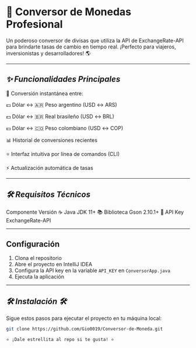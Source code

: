 # 💱 Conversor de Monedas Profesional 

Un poderoso conversor de divisas que utiliza la API de ExchangeRate-API para brindarte tasas de cambio en tiempo real. ¡Perfecto para viajeros, inversionistas y desarrolladores! 🌎

---

## *✨ Funcionalidades Principales*

🔄 Conversión instantánea entre:

💵 Dólar ↔ 🇦🇷 Peso argentino (USD ↔ ARS)

💵 Dólar ↔ 🇧🇷 Real brasileño (USD ↔ BRL)

💵 Dólar ↔ 🇨🇴 Peso colombiano (USD ↔ COP)

📊 Historial de conversiones recientes 

⭐ Interfaz intuitiva por línea de comandos (CLI)

⚡ Actualización automática de tasas

---

## *🛠 Requisitos Técnicos*
Componente	           Versión
☕ Java               JDK	11+
📚 Biblioteca Gson	   2.10.1+
🔑 API Key	           ExchangeRate-API

---
## Configuración

1. Clona el repositorio
2. Abre el proyecto en IntelliJ IDEA
3. Configura la API key en la variable `API_KEY` en `ConversorApp.java`
4. Ejecuta la aplicación

---

## *🛠️ Instalación 🛠️*
Sigue estos pasos para ejecutar el proyecto en tu máquina local:
   ```bash
   git clone https://github.com/Gio0019/Conversor-de-Moneda.git

⭐ ¡Dale estrellita al repo si te gusta! ⭐
